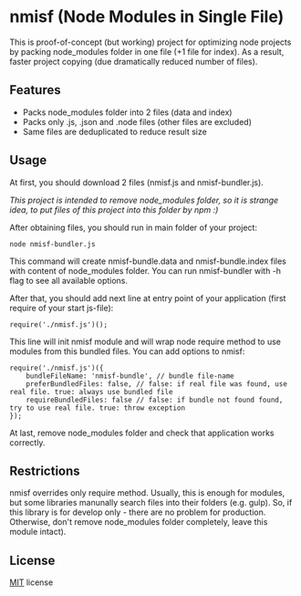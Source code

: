 # nmisf (Node Modules in Single File)
This is proof-of-concept (but working) project for optimizing node projects by packing node_modules folder in one file (+1 file for index). As a result, faster project copying (due dramatically reduced number of files).

## Features

* Packs node_modules folder into 2 files (data and index)
* Packs only .js, .json and .node files (other files are excluded)
* Same files are deduplicated to reduce result size

## Usage

At first, you should download 2 files (nmisf.js and nmisf-bundler.js). 

_This project is intended to remove node_modules folder, so it is strange idea, to put files of this project into this folder by npm :)_

After obtaining files, you should run in main folder of your project:


```
node nmisf-bundler.js
```

This command will create nmisf-bundle.data and nmisf-bundle.index files with content of node_modules folder.
You can run nmisf-bundler with -h flag to see all available options.


After that, you should add next line at entry point of your application (first require of your start js-file):

```
require('./nmisf.js')();

```

This line will init nmisf module and will wrap node require method to use modules from this bundled files.
You can add options to nmisf:

```
require('./nmisf.js')({
	bundleFileName: 'nmisf-bundle', // bundle file-name
	preferBundledFiles: false, // false: if real file was found, use real file. true: always use bundled file
	requireBundledFiles: false // false: if bundle not found found, try to use real file. true: throw exception
});

```


At last, remove node_modules folder and check that application works correctly.

## Restrictions
nmisf overrides only require method. Usually, this is enough for modules, but some libraries manunally search files into their folders (e.g. gulp).
So, if this library is for develop only - there are no problem for production. Otherwise, don't remove node_modules folder completely, leave this module intact).

## License

[MIT](https://github.com/force-net/nmisf/blob/develop/LICENSE) license